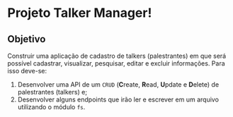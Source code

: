 # Projeto Talker Manager!

## Objetivo
  Construir uma aplicação de cadastro de talkers (palestrantes) em que será possível cadastrar, visualizar, pesquisar, editar e excluir informações. Para isso deve-se:
  1. Desenvolver uma API de um `CRUD` (**C**reate, **R**ead, **U**pdate e **D**elete) de palestrantes (talkers) e;
  2. Desenvolver alguns endpoints que irão ler e escrever em um arquivo utilizando o módulo `fs`.
